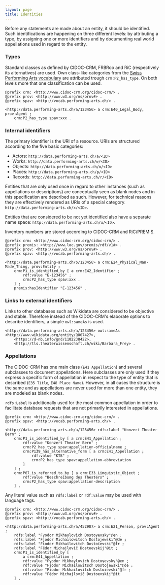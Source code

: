 ```yaml
---
layout: page
title: Identities
---
```


Before any statements are made about an entity, it should be identified. Such identifications are happening on three different levels: by attributing a type, by assigning one or more identifiers and by documenting real world appellations used in regard to the entity.

### Types <a id="types"></a>

Standard classes as defined by CIDOC-CRM, FRBRoo and RiC (respectively its alternatives) are used. Own class-like categories from the [Swiss Performing Arts vocabulary](https://sapa.github.io/spa-vocabulary/) are attributed trough `crm:P2_has_type`. On both levels more that one classification can be used.

```ttl
@prefix crm: <http://www.cidoc-crm.org/cidoc-crm/> .
@prefix prov: <http://www.w3.org/ns/prov#> .
@prefix spav: <http://vocab.performing-arts.ch/> .

<http://data.performing-arts.ch/a/123456> a crm:E40_Legal_Body, prov:Agent ;
	crm:P2_has_type spav:xxx .
```

### Internal identifiers <a id="internal-identifiers"></a>

The primary identifier is the URI of a resource. URIs are structured according to the five basic categories:

* Actors: `http://data.performing-arts.ch/a/<ID>`
* Works: `http://data.performing-arts.ch/w/<ID>`
* Objects: `http://data.performing-arts.ch/o/<ID>`
* Places: `http://data.performing-arts.ch/p/<ID>`
* Records: `http://data.performing-arts.ch/r/<ID>`

<!-- TODO: Do I have to distinguish here between works and performances? -->

Entities that are only used once in regard to other instances (such as appellations or descriptions) are conceptually seen as blank nodes and in this specification are described as such. However, for technical reasons they are effectively rendered as URIs of a special category: `http://data.performing-arts.ch/x/<ID>`.

Entities that are considered to be not yet identified also have a separate name space: `http://data.performing-arts.ch/u/<ID>`.

Inventory numbers are stored according to CIDOC-CRM and RiC/PREMIS.

```ttl
@prefix crm: <http://www.cidoc-crm.org/cidoc-crm/> .
@prefix premis: <http://www.loc.gov/premis/rdf/v1#> .
@prefix prov: <http://www.w3.org/ns/prov#> .
@prefix spav: <http://vocab.performing-arts.ch/> .

<http://data.performing-arts.ch/o/123456> a crm:E24_Physical_Man-Made_Thing, prov:Entity ;
	crm:P1_is_identified_by [ a crm:E42_Identifier ;
		rdf:value "E-123456" ;
		crm:P2_has_type spav:xxx .
	] ;
	premis:hasIdentifier "E-123456" .
```

### Links to external identifiers <a id="external-identifiers"></a>

Links to other databases such as Wikidata are considered to be objective and stable. Therefore instead of the CIDOC-CRM's elaborate options to describe identifiers, a simple `owl:sameAs` is used.

```ttl
<http://data.performing-arts.ch/a/123456> owl:sameAs <http://www.wikidata.org/entity/Q807427>, 
	<https://d-nb.info/gnd/1102238422>, 
	<http://tls.theaterwissenschaft.ch/wiki/Barbara_Frey> .
```

<!-- TODO: This does not allow to look for external identifiers based on categories easily. Provide SPARQL code to show all Wikidata-Entries? Or use `42 Identifier` with type Wikidata? -->

### Appellations <a id="appellations"></a>

The CIDOC-CRM has one main class (`E41 Appellation`) and several subclasses to document appellations. Here subclasses are only used if they express a specific form of appellation in respect to the type of entity that is described (`E35 Title`, `E48 Place Name`). However, in all cases the structure is the same and as appellations are never used for more than one entity, they are modeled as blank nodes.

`rdfs:Label` is additionally used for the most common appellation in order to facilitate database requests that are not primarily interested in appellations.

```ttl
@prefix crm: <http://www.cidoc-crm.org/cidoc-crm/> .
@prefix spav: <http://vocab.performing-arts.ch/> .

<http://data.performing-arts.ch/a/123456> rdfs:label "Konzert Theater Bern" ;
	crm:P1_is_identified_by [ a crm:E41_Appellation ;
		rdf:value "Konzert Theater Bern" ;
		crm:P2_has_type spav:appellation-officialname ;
		crm:P139_has_alternative_form [ a crm:E41_Appellation ;
			rdf:value "KTB" ;
			crm:P2_has_type spav:appellation-abbreviation
		]
	] ;
	crm:P67_is_referred_to_by [ a crm:E33_Linguistic_Object ;
		rdf:value "Beschreibung des Theaters" ;
		crm:P2_has_type spav:appellation-description
	] .
```

Any literal value such as `rdfs:label` or `rdf:value` may be used with language tags.

```ttl
@prefix crm: <http://www.cidoc-crm.org/cidoc-crm/> .
@prefix prov: <http://www.w3.org/ns/prov#> .
@prefix spav: <http://vocab.performing-arts.ch/> .

<http://data.performing-arts.ch/a/452987> a crm:E21_Person, prov:Agent ;
	rdfs:label "Fyodor Mikhaylovich Dostoyevsky"@en ;
	rdfs:label "Fjodor Michailowitsch Dostojewski"@de ;
	rdfs:label "Fiodor Mikhaïlovitch Dostoïevski"@fr ;
	rdfs:label "Fëdor Michajlovič Dostoevskij"@it ;
	crm:P1_is_identified_by [ 
		a crm:E41_Appellation ;
		rdf:value "Fyodor Mikhaylovich Dostoyevsky"@en ;
		rdf:value "Fjodor Michailowitsch Dostojewski"@de ;
		rdf:value "Fiodor Mikhaïlovitch Dostoïevski"@fr ;
		rdf:value "Fëdor Michajlovič Dostoevskij"@it
	] .
```

<!-- TODO: Other examples, e.g. for work titles? -->

